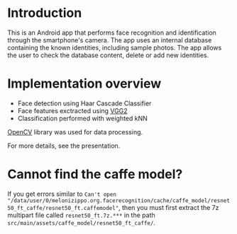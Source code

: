 # Introduction
This is an Android app that performs face recognition and identification through the smartphone's camera.
The app uses an internal database containing the known identities, including sample photos.
The app allows the user to check the database content, delete or add new identities.

# Implementation overview
* Face detection using Haar Cascade Classifier
* Face features exctracted using [VGG2](http://www.robots.ox.ac.uk/~vgg/data/vgg_face/)
* Classification performed with weighted kNN

[OpenCV](https://opencv.org/platforms/android/) library was used for data processing.

For more details, see the presentation.

# Cannot find the caffe model?
If you get errors similar to `Can't open "/data/user/0/melonizippo.org.facerecognition/cache/caffe_model/resnet50_ft_caffe/resnet50_ft.caffemodel"`, then you must first extract the 7z multipart file called `resnet50_ft.7z.***` in the path `src/main/assets/caffe_model/resnet50_ft_caffe/`.
